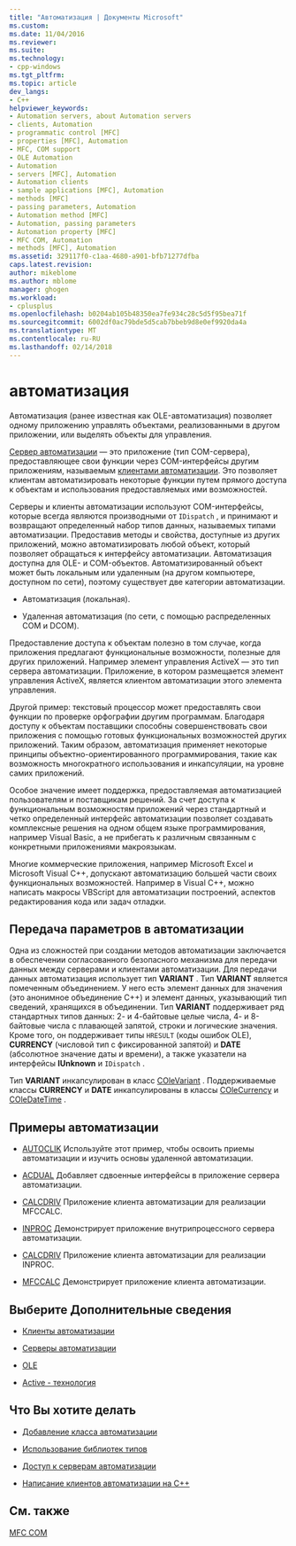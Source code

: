 ```yaml
---
title: "Автоматизация | Документы Microsoft"
ms.custom: 
ms.date: 11/04/2016
ms.reviewer: 
ms.suite: 
ms.technology:
- cpp-windows
ms.tgt_pltfrm: 
ms.topic: article
dev_langs:
- C++
helpviewer_keywords:
- Automation servers, about Automation servers
- clients, Automation
- programmatic control [MFC]
- properties [MFC], Automation
- MFC, COM support
- OLE Automation
- Automation
- servers [MFC], Automation
- Automation clients
- sample applications [MFC], Automation
- methods [MFC]
- passing parameters, Automation
- Automation method [MFC]
- Automation, passing parameters
- Automation property [MFC]
- MFC COM, Automation
- methods [MFC], Automation
ms.assetid: 329117f0-c1aa-4680-a901-bfb71277dfba
caps.latest.revision: 
author: mikeblome
ms.author: mblome
manager: ghogen
ms.workload:
- cplusplus
ms.openlocfilehash: b0204ab105b48350ea7fe934c28c5d5f95bea71f
ms.sourcegitcommit: 6002df0ac79bde5d5cab7bbeb9d8e0ef9920da4a
ms.translationtype: MT
ms.contentlocale: ru-RU
ms.lasthandoff: 02/14/2018
---
```

# <a name="automation"></a>автоматизация
Автоматизация (ранее известная как OLE-автоматизация) позволяет одному приложению управлять объектами, реализованными в другом приложении, или выделять объекты для управления.  
  
 [Сервер автоматизации](../mfc/automation-servers.md) — это приложение (тип COM-сервера), предоставляющее свои функции через COM-интерфейсы другим приложениям, называемым [клиентами автоматизации](../mfc/automation-clients.md). Это позволяет клиентам автоматизировать некоторые функции путем прямого доступа к объектам и использования предоставляемых ими возможностей.  
  
 Серверы и клиенты автоматизации используют COM-интерфейсы, которые всегда являются производными от `IDispatch` , и принимают и возвращают определенный набор типов данных, называемых типами автоматизации. Предоставив методы и свойства, доступные из других приложений, можно автоматизировать любой объект, который позволяет обращаться к интерфейсу автоматизации. Автоматизация доступна для OLE- и COM-объектов. Автоматизированный объект может быть локальным или удаленным (на другом компьютере, доступном по сети), поэтому существует две категории автоматизации.  
  
-   Автоматизация (локальная).  
  
-   Удаленная автоматизация (по сети, с помощью распределенных COM и DCOM).  
  
 Предоставление доступа к объектам полезно в том случае, когда приложения предлагают функциональные возможности, полезные для других приложений. Например элемент управления ActiveX — это тип сервера автоматизации. Приложение, в котором размещается элемент управления ActiveX, является клиентом автоматизации этого элемента управления.  
  
 Другой пример: текстовый процессор может предоставлять свои функции по проверке орфографии другим программам. Благодаря доступу к объектам поставщики способны совершенствовать свои приложения с помощью готовых функциональных возможностей других приложений. Таким образом, автоматизация применяет некоторые принципы объектно-ориентированного программирования, такие как возможность многократного использования и инкапсуляции, на уровне самих приложений.  
  
 Особое значение имеет поддержка, предоставляемая автоматизацией пользователям и поставщикам решений. За счет доступа к функциональным возможностям приложений через стандартный и четко определенный интерфейс автоматизации позволяет создавать комплексные решения на одном общем языке программирования, например Visual Basic, а не прибегать к различным связанным с конкретными приложениями макроязыкам.  
  
 Многие коммерческие приложения, например Microsoft Excel и Microsoft Visual C++, допускают автоматизацию большей части своих функциональных возможностей. Например в Visual C++, можно написать макросы VBScript для автоматизации построений, аспектов редактирования кода или задач отладки.  
  
##  <a name="_core_passing_parameters_in_automation"></a> Передача параметров в автоматизации  
 Одна из сложностей при создании методов автоматизации заключается в обеспечении согласованного безопасного механизма для передачи данных между серверами и клиентами автоматизации. Для передачи данных автоматизация использует тип **VARIANT** . Тип **VARIANT** является помеченным объединением. У него есть элемент данных для значения (это анонимное объединение C++) и элемент данных, указывающий тип сведений, хранящихся в объединении. Тип **VARIANT** поддерживает ряд стандартных типов данных: 2- и 4-байтовые целые числа, 4- и 8-байтовые числа с плавающей запятой, строки и логические значения. Кроме того, он поддерживает типы `HRESULT` (коды ошибок OLE), **CURRENCY** (числовой тип с фиксированной запятой) и **DATE** (абсолютное значение даты и времени), а также указатели на интерфейсы **IUnknown** и `IDispatch` .  
  
 Тип **VARIANT** инкапсулирован в класс [COleVariant](../mfc/reference/colevariant-class.md) . Поддерживаемые классы **CURRENCY** и **DATE** инкапсулированы в классы [COleCurrency](../mfc/reference/colecurrency-class.md) и [COleDateTime](../atl-mfc-shared/reference/coledatetime-class.md) .  
  
## <a name="automation-samples"></a>Примеры автоматизации  
  
-   [AUTOCLIK](../visual-cpp-samples.md) Используйте этот пример, чтобы освоить приемы автоматизации и изучить основы удаленной автоматизации.  
  
-   [ACDUAL](../visual-cpp-samples.md) Добавляет сдвоенные интерфейсы в приложение сервера автоматизации.  
  
-   [CALCDRIV](../visual-cpp-samples.md) Приложение клиента автоматизации для реализации MFCCALC.  
  
-   [INPROC](../visual-cpp-samples.md) Демонстрирует приложение внутрипроцессного сервера автоматизации.  
  
-   [CALCDRIV](../visual-cpp-samples.md) Приложение клиента автоматизации для реализации INPROC.  
  
-   [MFCCALC](../visual-cpp-samples.md) Демонстрирует приложение клиента автоматизации.  
  
## <a name="what-do-you-want-to-know-more-about"></a>Выберите Дополнительные сведения  
  
-   [Клиенты автоматизации](../mfc/automation-clients.md)  
  
-   [Серверы автоматизации](../mfc/automation-servers.md)  
  
-   [OLE](../mfc/ole-in-mfc.md)  
  
-   [Active - технология](../mfc/mfc-com.md)  
  
## <a name="what-do-you-want-to-do"></a>Что Вы хотите делать  
  
-   [Добавление класса автоматизации](../mfc/automation-servers.md)  
  
-   [Использование библиотек типов](../mfc/automation-clients-using-type-libraries.md)  
   
-   [Доступ к серверам автоматизации](../mfc/automation-servers.md)  
  
-   [Написание клиентов автоматизации на C++](../mfc/automation-clients.md)  
  
## <a name="see-also"></a>См. также  
 [MFC COM](../mfc/mfc-com.md)
